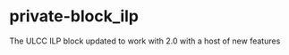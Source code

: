private-block_ilp
=================

The ULCC ILP block updated to work with 2.0 with a host of new features
